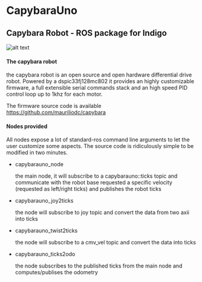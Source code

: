 # CapybaraUno
## Capybara Robot - ROS package for Indigo 
![alt text](http://i.imgur.com/QOzCvIJ.jpg "Capybara")
#### The capybara robot
the capybara robot is an open source and open hardware differential drive robot. Powered by a dspic33fj128mc802 it provides an highly customizable firmware, a full extensible serial commands stack and an high speed PID control loop up to 1khz for each motor.

The firmware source code is available https://github.com/mauriliodc/capybara

#### Nodes provided
All nodes expose a lot of standard-ros command line arguments to let the user customize some aspects. The source code is ridiculously simple to be modified in two minutes.

* capybarauno_node

  the main node, it will subscribe to a capybarauno::ticks topic and communicate with the robot base requested a specific velocity (requested as left/right ticks) and publishes the robot ticks
* capybarauno_joy2ticks

  the node will subscribe to joy topic and convert the data from two axii into ticks
* capybarauno_twist2ticks

  the node will subscribe to a cmv_vel topic and convert the data into ticks
* capybarauno_ticks2odo

  the node subscribes to the published ticks from the main node and computes/publises the odometry
